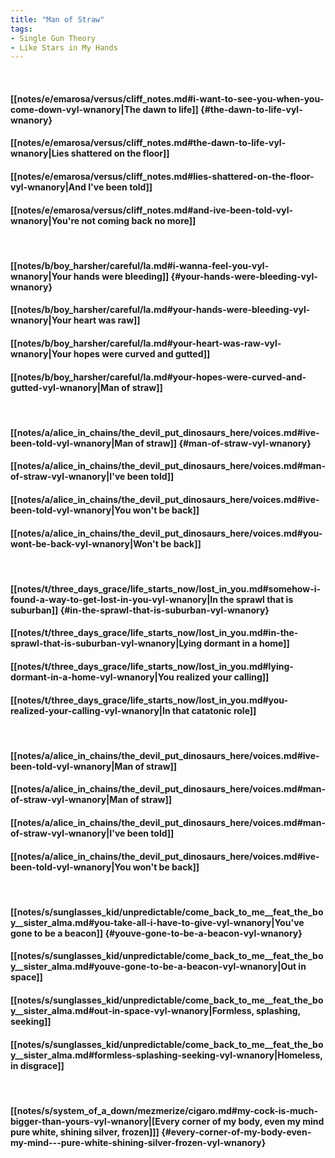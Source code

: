```yaml
---
title: "Man of Straw"
tags:
- Single Gun Theory
- Like Stars in My Hands
---
```

&nbsp;
#### [[notes/e/emarosa/versus/cliff_notes.md#i-want-to-see-you-when-you-come-down-vyl-wnanory|The dawn to life]] {#the-dawn-to-life-vyl-wnanory}
#### [[notes/e/emarosa/versus/cliff_notes.md#the-dawn-to-life-vyl-wnanory|Lies shattered on the floor]]
#### [[notes/e/emarosa/versus/cliff_notes.md#lies-shattered-on-the-floor-vyl-wnanory|And I've been told]]
#### [[notes/e/emarosa/versus/cliff_notes.md#and-ive-been-told-vyl-wnanory|You're not coming back no more]]
&nbsp;
#### [[notes/b/boy_harsher/careful/la.md#i-wanna-feel-you-vyl-wnanory|Your hands were bleeding]] {#your-hands-were-bleeding-vyl-wnanory}
#### [[notes/b/boy_harsher/careful/la.md#your-hands-were-bleeding-vyl-wnanory|Your heart was raw]]
#### [[notes/b/boy_harsher/careful/la.md#your-heart-was-raw-vyl-wnanory|Your hopes were curved and gutted]]
#### [[notes/b/boy_harsher/careful/la.md#your-hopes-were-curved-and-gutted-vyl-wnanory|Man of straw]]
&nbsp;
#### [[notes/a/alice_in_chains/the_devil_put_dinosaurs_here/voices.md#ive-been-told-vyl-wnanory|Man of straw]] {#man-of-straw-vyl-wnanory}
#### [[notes/a/alice_in_chains/the_devil_put_dinosaurs_here/voices.md#man-of-straw-vyl-wnanory|I've been told]]
#### [[notes/a/alice_in_chains/the_devil_put_dinosaurs_here/voices.md#ive-been-told-vyl-wnanory|You won't be back]]
#### [[notes/a/alice_in_chains/the_devil_put_dinosaurs_here/voices.md#you-wont-be-back-vyl-wnanory|Won't be back]]
&nbsp;
#### [[notes/t/three_days_grace/life_starts_now/lost_in_you.md#somehow-i-found-a-way-to-get-lost-in-you-vyl-wnanory|In the sprawl that is suburban]] {#in-the-sprawl-that-is-suburban-vyl-wnanory}
#### [[notes/t/three_days_grace/life_starts_now/lost_in_you.md#in-the-sprawl-that-is-suburban-vyl-wnanory|Lying dormant in a home]]
#### [[notes/t/three_days_grace/life_starts_now/lost_in_you.md#lying-dormant-in-a-home-vyl-wnanory|You realized your calling]]
#### [[notes/t/three_days_grace/life_starts_now/lost_in_you.md#you-realized-your-calling-vyl-wnanory|In that catatonic role]]
&nbsp;
#### [[notes/a/alice_in_chains/the_devil_put_dinosaurs_here/voices.md#ive-been-told-vyl-wnanory|Man of straw]]
#### [[notes/a/alice_in_chains/the_devil_put_dinosaurs_here/voices.md#man-of-straw-vyl-wnanory|Man of straw]]
#### [[notes/a/alice_in_chains/the_devil_put_dinosaurs_here/voices.md#man-of-straw-vyl-wnanory|I've been told]]
#### [[notes/a/alice_in_chains/the_devil_put_dinosaurs_here/voices.md#ive-been-told-vyl-wnanory|You won't be back]]
&nbsp;
#### [[notes/s/sunglasses_kid/unpredictable/come_back_to_me__feat_the_boy__sister_alma.md#you-take-all-i-have-to-give-vyl-wnanory|You've gone to be a beacon]] {#youve-gone-to-be-a-beacon-vyl-wnanory}
#### [[notes/s/sunglasses_kid/unpredictable/come_back_to_me__feat_the_boy__sister_alma.md#youve-gone-to-be-a-beacon-vyl-wnanory|Out in space]]
#### [[notes/s/sunglasses_kid/unpredictable/come_back_to_me__feat_the_boy__sister_alma.md#out-in-space-vyl-wnanory|Formless, splashing, seeking]]
#### [[notes/s/sunglasses_kid/unpredictable/come_back_to_me__feat_the_boy__sister_alma.md#formless-splashing-seeking-vyl-wnanory|Homeless, in disgrace]]
&nbsp;
#### [[notes/s/system_of_a_down/mezmerize/cigaro.md#my-cock-is-much-bigger-than-yours-vyl-wnanory|[Every corner of my body, even my mind   pure white, shining silver, frozen]]] {#every-corner-of-my-body-even-my-mind---pure-white-shining-silver-frozen-vyl-wnanory}
